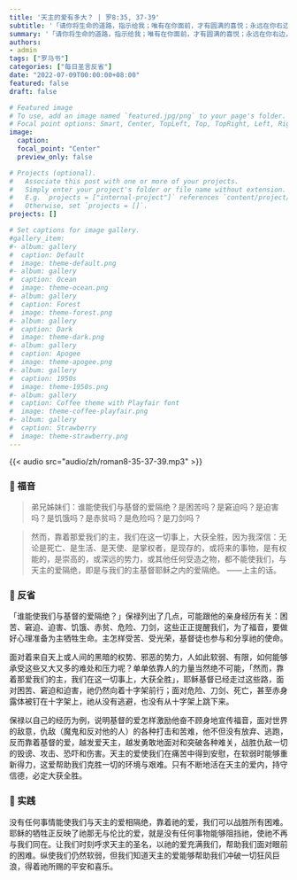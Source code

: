 ```yaml
---
title: '天主的爱有多大？ | 罗8:35, 37-39'
subtitle: '「请你将生命的道路，指示给我；唯有在你面前，才有圆满的喜悦；永远在你右边，也就是我的福乐。」（咏16:11）'
summary: '「请你将生命的道路，指示给我；唯有在你面前，才有圆满的喜悦；永远在你右边，也就是我的福乐。」（咏16:11）'
authors:
- admin
tags: ["罗马书"]
categories: ["每日圣言反省"]
date: "2022-07-09T00:00:00+08:00"
featured: false
draft: false

# Featured image
# To use, add an image named `featured.jpg/png` to your page's folder.
# Focal point options: Smart, Center, TopLeft, Top, TopRight, Left, Right, BottomLeft, Bottom, BottomRight
image:
  caption:
  focal_point: "Center"
  preview_only: false

# Projects (optional).
#   Associate this post with one or more of your projects.
#   Simply enter your project's folder or file name without extension.
#   E.g. `projects = ["internal-project"]` references `content/project/deep-learning/index.md`.
#   Otherwise, set `projects = []`.
projects: []

# Set captions for image gallery.
#gallery_item:
#- album: gallery
#  caption: Default
#  image: theme-default.png
#- album: gallery
#  caption: Ocean
#  image: theme-ocean.png
#- album: gallery
#  caption: Forest
#  image: theme-forest.png
#- album: gallery
#  caption: Dark
#  image: theme-dark.png
#- album: gallery
#  caption: Apogee
#  image: theme-apogee.png
#- album: gallery
#  caption: 1950s
#  image: theme-1950s.png
#- album: gallery
#  caption: Coffee theme with Playfair font
#  image: theme-coffee-playfair.png
#- album: gallery
#  caption: Strawberry
#  image: theme-strawberry.png
---
```


{{< audio src="audio/zh/roman8-35-37-39.mp3" >}}

### :love_letter: 福音
> 弟兄姊妹们：谁能使我们与基督的爱隔绝？是困苦吗？是窘迫吗？是迫害吗？是饥饿吗？是赤贫吗？是危险吗？是刀剑吗？

> 然而，靠着那爱我们的主，我们在这一切事上，大获全胜，因为我深信：无论是死亡、是生活、是天使、是掌权者，是现存的，或将来的事物，是有权能的，是崇高的，或深远的势力，或其他任何受造之物，都不能使我们，与天主的爱隔绝，即是与我们的主基督耶稣之内的爱隔绝。 ——上主的话。

### :speech_balloon: 反省
「谁能使我们与基督的爱隔绝？」保禄列出了几点，可能跟他的亲身经历有关：困苦、窘迫、迫害、饥饿、赤贫、危险、刀剑，这些正正提醒我们，为了福音，要做好心理准备为主牺牲生命。主怎样受苦、受光荣，基督徒也参与和分享祂的使命。

面对着来自天上或人间的黑暗的权势、邪恶的势力，人如此软弱、有限，如何能够承受这些又大又多的难处和压力呢？单单依靠人的力量当然绝不可能，「然而，靠着那爱我们的主，我们在这一切事上，大获全胜」，耶稣基督已经走过这些路，面对困苦、窘迫和迫害，祂仍然向着十字架前行；面对危险、刀剑、死亡，甚至赤身露体被钉在十字架上，祂从没有逃避，也没有从十字架上跳下来。

保禄以自己的经历为例，说明基督的爱怎样激励他奋不顾身地宣传福音，面对世界的敌意，仇敌（魔鬼和反对他的人）的各种打击和苦难，他不但没有放弃、逃跑，反而靠着基督的爱，越发爱天主，越发勇敢地面对和突破各种难关，战胜仇敌一切的毁谤、攻击、恐吓和伤害。天主的爱使我们在痛苦中得到安慰，在软弱时能够重新得力，这爱帮助我们克胜一切的环境与艰难。只有不断地活在天主的爱内，持守信德，必定大获全胜。

### :runner: 实践
没有任何事情能使我们与天主的爱相隔绝，靠着祂的爱，我们可以战胜所有困难。耶稣的牺牲正反映了祂那无与伦比的爱，就是没有任何事物能够阻挡祂，使祂不再与我们同在。让我们时刻呼求天主的圣名，以祂的爱充满我们，帮助我们面对眼前的困难。纵使我们仍然软弱，但我们知道天主的爱能够帮助我们冲破一切狂风巨浪，得着祂所赐的平安和喜乐。
